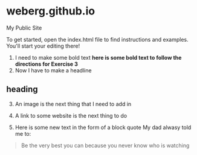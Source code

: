 weberg.github.io
=====================

My Public Site

To get started, open the index.html file to find instructions and examples. You'll start your editing there!

1. I need to make some bold text
**here is some bold text to follow the directions for Exercise 3**
2. Now I have to make a headline
## heading  
3. An image is the next thing that I need to add in

4. A link to some website is the next thing to do

5. Here is some new text in the form of a block quote
My dad alwasy told me to:

> Be the very best you can because you never know who is watching 
